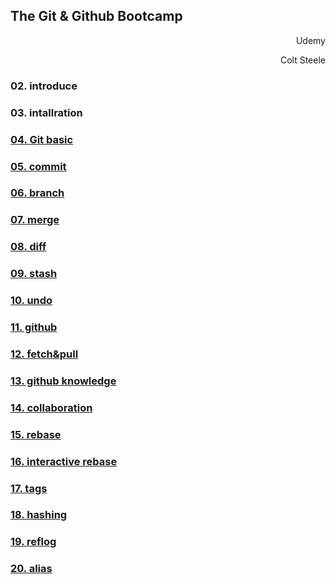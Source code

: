 ## The Git & Github Bootcamp

<p style="text-align: right"> Udemy </p>
<p style="text-align: right"> Colt Steele </p>

### 02. introduce

### 03. intallration

### [04. Git basic](04.%20Git%20basic/README.md)

### [05. commit](05.%20commit/README.md)

### [06. branch](06.%20branch/README.md)

### [07. merge](07.%20merge/README.md)

### [08. diff](08.%20diff/README.md)

### [09. stash](09.%20stash/README.md)

### [10. undo](10.%20undo/README.md)

### [11. github](11.%20github/README.md)

### [12. fetch&pull](12.%20fetch&pull/README.md)

### [13. github knowledge](13.%20github%20knowledge/README.md)

### [14. collaboration](14.%20collaboration/README.md)

### [15. rebase](15.%20rebase/README.md)

### [16. interactive rebase](16.%20interactive%20rebase/README.md)

### [17. tags](17.%20tags/README.md)

### [18. hashing](18.%20hashing/README.md)

### [19. reflog](19.%20reflog/README.md)

### [20. alias](20.%20alias/README.md)
